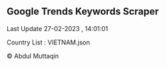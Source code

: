 

## Google Trends Keywords Scraper 
 
Last Update 27-02-2023 , 14:01:01

Country List :
VIETNAM.json



© Abdul Muttaqin 
